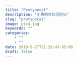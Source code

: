 ```yaml
---
title: "Protypecat"
description: "小黑的奇妙历险记"
slug: "protypecat"
image: pic4.jpg
keywords: ""
categories: 
    - ""
    - ""
date: 2018-5-27T21:28:43-05:00
draft: false
---
```



